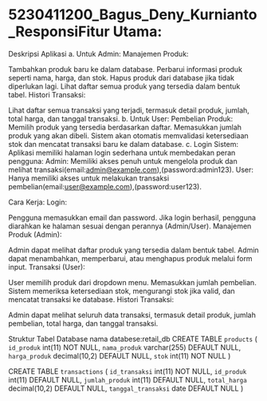 # 5230411200_Bagus_Deny_Kurnianto_ResponsiFitur Utama:
Deskripsi Aplikasi
a. Untuk Admin:
Manajemen Produk:

Tambahkan produk baru ke dalam database.
Perbarui informasi produk seperti nama, harga, dan stok.
Hapus produk dari database jika tidak diperlukan lagi.
Lihat daftar semua produk yang tersedia dalam bentuk tabel.
Histori Transaksi:

Lihat daftar semua transaksi yang terjadi, termasuk detail produk, jumlah, total harga, dan tanggal transaksi.
b. Untuk User:
Pembelian Produk:
Memilih produk yang tersedia berdasarkan daftar.
Memasukkan jumlah produk yang akan dibeli.
Sistem akan otomatis memvalidasi ketersediaan stok dan mencatat transaksi baru ke dalam database.
c. Login Sistem:
Aplikasi memiliki halaman login sederhana untuk membedakan peran pengguna:
Admin: Memiliki akses penuh untuk mengelola produk dan melihat transaksi(email:admin@example.com),(password:admin123).
User: Hanya memiliki akses untuk melakukan transaksi pembelian(email:user@example.com),(password:user123).

Cara Kerja:
Login:

Pengguna memasukkan email dan password.
Jika login berhasil, pengguna diarahkan ke halaman sesuai dengan perannya (Admin/User).
Manajemen Produk (Admin):

Admin dapat melihat daftar produk yang tersedia dalam bentuk tabel.
Admin dapat menambahkan, memperbarui, atau menghapus produk melalui form input.
Transaksi (User):

User memilih produk dari dropdown menu.
Memasukkan jumlah pembelian.
Sistem memeriksa ketersediaan stok, mengurangi stok jika valid, dan mencatat transaksi ke database.
Histori Transaksi:

Admin dapat melihat seluruh data transaksi, termasuk detail produk, jumlah pembelian, total harga, dan tanggal transaksi.

Struktur Tabel Database
nama databese:retail_db
CREATE TABLE `products` (
  `id_produk` int(11) NOT NULL,
  `nama_produk` varchar(255) DEFAULT NULL,
  `harga_produk` decimal(10,2) DEFAULT NULL,
  `stok` int(11) NOT NULL
)

CREATE TABLE `transactions` (
  `id_transaksi` int(11) NOT NULL,
  `id_produk` int(11) DEFAULT NULL,
  `jumlah_produk` int(11) DEFAULT NULL,
  `total_harga` decimal(10,2) DEFAULT NULL,
  `tanggal_transaksi` date DEFAULT NULL
)
